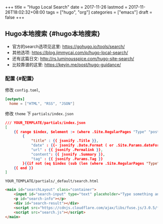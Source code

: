 +++
title = "Hugo Local Search"
date = 2017-11-26
lastmod = 2017-11-26T18:02:32+08:00
tags = ["hugo", "org"]
categories = ["emacs"]
draft = false
+++

## Hugo本地搜索 {#hugo本地搜索}

-   官方的search选项见这里: <https://gohugo.io/tools/search/>
-   其他选项: <https://blog.jimmycai.com/p/hugo-local-search/>
-   还有这篇日文: <http://rs.luminousspice.com/hugo-site-search/>
-   比较靠谱的这里: <https://keyin.me/post/hugo-guidance/>

<!--more-->


### 配置 {#配置}

修改 `config.toml`,

```toml
[outputs]
  home = ["HTML", "RSS", "JSON"]
```

修改 `theme` 下 `partials/index.json`

```json
/// YOUR_TEMPLATE/partials/index.json
[
    {{ range $index, $element := (where .Site.RegularPages "Type" "post") }}
        {
            "title" : {{ jsonify .Title }},
            "date" : {{- jsonify .Date.Format ( or .Site.Params.dateFormat "2006, Jan 02" ) -}},
            "url" : {{ jsonify .Permalink }},
            "content": {{ jsonify .Summary }},
            "tag" : {{ jsonify .Params.Tag }}
        }{{if not (eq $index (sub (len (where .Site.RegularPages "Type" "post")) 1 )) }} , {{end}}
    {{ end }}
]
```

`YOUR_TEMPLATE/partials/_default/search.html`

```html
<main id="searchLayout" class="container">
    <input id="search-input" type="text" placeholder="Type something and hit enter"/>
    <p id="search-info"></p>
    <div id="search-result"></div>
    <script src="https://cdnjs.cloudflare.com/ajax/libs/fuse.js/3.0.5/fuse.min.js"></script>
    <script src="search.js"></script>
</main>
```

